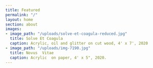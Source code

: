 ```yaml
---
title: Featured
permalink: "/"
layout: home
section: about
images:
- image_path: "/uploads/solve-et-coagula-reduced.jpg"
  title: Solve Et Coagula
  caption: Acrylic, oil and glitter on cut wood, 4' x 7', 2020
- image_path: "/uploads/img-7190.jpg"
  title: Novus  Vitae
  caption: Acrylic  on paper, 4' x 5", 2020.
---
```


